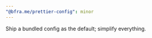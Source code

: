 ```yaml
---
"@bfra.me/prettier-config": minor
---
```


Ship a bundled config as the default; simplify everything.
  